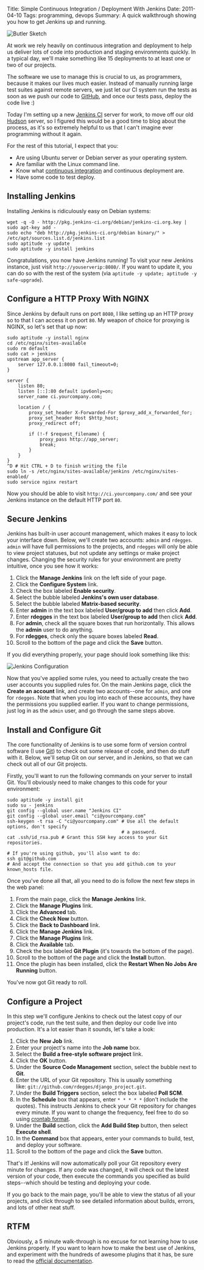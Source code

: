 Title: Simple Continuous Integration / Deployment With Jenkins
Date: 2011-04-10
Tags: programming, devops
Summary:
    A quick walkthrough showing you how to get Jenkins up and running.


![Butler Sketch][]


At work we rely heavily on continuous integration and deployment to help us
deliver lots of code into production and staging environments quickly.  In a
typical day, we'll make something like 15 deployments to at least one or two of
our projects.

The software we use to manage this is crucial to us, as programmers, because it
makes our lives much easier.  Instead of manually running large test suites
against remote servers, we just let our CI system run the tests as soon as we
push our code to [GitHub][], and once our tests pass, deploy the code live :)

Today I'm setting up a new [Jenkins CI][] server for work, to move off our old
[Hudson][] server, so I figured this would be a good time to blog about the
process, as it's so extremely helpful to us that I can't imagine ever
programming without it again.

For the rest of this tutorial, I expect that you:

-   Are using Ubuntu server or Debian server as your operating system.
-   Are familiar with the Linux command line.
-   Know what [continuous integration][] and continuous deployment are.
-   Have some code to test deploy.


## Installing Jenkins

Installing Jenkins is ridiculously easy on Debian systems:

```console
wget -q -O - http://pkg.jenkins-ci.org/debian/jenkins-ci.org.key | sudo apt-key add -
sudo echo "deb http://pkg.jenkins-ci.org/debian binary/" > /etc/apt/sources.list.d/jenkins.list
sudo aptitude -y update
sudo aptitude -y install jenkins
```

Congratulations, you now have Jenkins running!  To visit your new Jenkins
instance, just visit `http://youserverip:8080/`.  If you want to update it, you
can do so with the rest of the system (via
`aptitude -y update; aptitude -y safe-upgrade`).


## Configure a HTTP Proxy With NGINX

Since Jenkins by default runs on port `8080`, I like setting up an HTTP proxy
so to that I can access it on port `80`.  My weapon of choice for proxying is
NGINX, so let's set that up now:

```console
sudo aptitude -y install nginx
cd /etc/nginx/sites-available
sudo rm default
sudo cat > jenkins
upstream app_server {
    server 127.0.0.1:8080 fail_timeout=0;
}

server {
    listen 80;
    listen [::]:80 default ipv6only=on;
    server_name ci.yourcompany.com;

    location / {
        proxy_set_header X-Forwarded-For $proxy_add_x_forwarded_for;
        proxy_set_header Host $http_host;
        proxy_redirect off;

        if (!-f $request_filename) {
            proxy_pass http://app_server;
            break;
        }
    }
}
^D # Hit CTRL + D to finish writing the file
sudo ln -s /etc/nginx/sites-available/jenkins /etc/nginx/sites-enabled/
sudo service nginx restart
```

Now you should be able to visit `http://ci.yourcompany.com/` and see your
Jenkins instance on the default HTTP port `80`.


## Secure Jenkins

Jenkins has built-in user account management, which makes it easy to lock your
interface down.  Below, we'll create two accounts: `admin` and `rdegges`.
`admin` will have full permissions to the projects, and `rdegges` will only be
able to view project statuses, but not update any settings or make project
changes.  Changing the security rules for your environment are pretty
intuitive, once you see how it works:

1.  Click the **Manage Jenkins** link on the left side of your page.
2.  Click the **Configure System** link.
3.  Check the box labeled **Enable security**.
4.  Select the bubble labeled **Jenkins's own user database**.
5.  Select the bubble labeled **Matrix-based security**.
6.  Enter **admin** in the text box labeled **User/group to add** then click
    **Add**.
7.  Enter **rdegges** in the text box labeled **User/group to add** then
    click **Add**.
8.  For **admin**, check all the square boxes that run horizontally.  This
    allows the **admin** user to do anything.
9.  For **rdegges**, check only the square boxes labeled **Read**.
10. Scroll to the bottom of the page and click the **Save** button.

If you did everything properly, your page should look something like this:

![Jenkins Configuration][]

Now that you've applied some rules, you need to actually create the two user
accounts you supplied rules for.  On the main Jenkins page, click the **Create
an account** link, and create two accounts--one for `admin`, and one for
`rdegges`.  Note that when you log into each of these accounts, they have the
permissions you supplied earlier.  If you want to change permissions, just log
in as the `admin` user, and go through the same steps above.


## Install and Configure Git

The core functionality of Jenkins is to use some form of version control
software (I use [Git][]) to check out some release of code, and then do stuff
with it.  Below, we'll setup Git on our server, and in Jenkins, so that we can
check out all of our Git projects.

Firstly, you'll want to run the following commands on your server to install
Git.  You'll obviously need to make changes to this code for your environment:

```console
sudo aptitude -y install git
sudo su - jenkins
git config --global user.name "Jenkins CI"
git config --global user.email "ci@yourcompany.com"
ssh-keygen -t rsa -C "ci@yourcompany.com" # Use all the default options, don't specify
                                          # a password.
cat .ssh/id_rsa.pub # Grant this SSH key access to your Git repositories.

# If you're using github, you'll also want to do:
ssh git@github.com
# And accept the connection so that you add github.com to your known_hosts file.
```

Once you've done all that, all you need to do is follow the next few steps in
the web panel:

1.  From the main page, click the **Manage Jenkins** link.
2.  Click the **Manage Plugins** link.
3.  Click the **Advanced** tab.
4.  Click the **Check Now** button.
5.  Click the **Back to Dashboard** link.
6.  Click the **Manage Jenkins** link.
7.  Click the **Manage Plugins** link.
8.  Click the **Available** tab.
9.  Check the box labeled **Git Plugin** (it's towards the bottom of the
    page).
10. Scroll to the bottom of the page and click the **Install** button.
11. Once the plugin has been installed, click the **Restart When No Jobs Are
    Running** button.

You've now got Git ready to roll.


## Configure a Project

In this step we'll configure Jenkins to check out the latest copy of our
project's code, run the test suite, and then deploy our code live into
production.  It's a lot easier than it sounds, let's take a look:

1.  Click the **New Job** link.
2.  Enter your project's name into the **Job name** box.
3.  Select the **Build a free-style software project** link.
4.  Click the **OK** button.
5.  Under the **Source Code Management** section, select the bubble next to
    **Git**.
6.  Enter the URL of your Git repository. This is usually something
    like: `git://github.com/rdegges/django_project.git`.
7.  Under the **Build Triggers** section, select the box labeled **Poll SCM**.
8.  In the **Schedule** box that appears, enter `* * * * *` (don't
    include the quotes).  This instructs Jenkins to check your Git repository
    for changes every minute.  If you want to change the frequency, feel free
    to do so using [crontab format][].
9.  Under the **Build** section, click the **Add Build Step** button, then
    select **Execute shell**.
10. In the **Command** box that appears, enter your commands to build, test,
    and deploy your software.
11. Scroll to the bottom of the page and click the **Save** button.

That's it!  Jenkins will now automatically poll your Git repository every
minute for changes.  If any code was changed, it will check out the latest
version of your code, then execute the commands you specified as build
steps--which should be testing and deploying your code.

If you go back to the main page, you'll be able to view the status of all your
projects, and click through to see detailed information about builds, errors,
and lots of other neat stuff.


## RTFM

Obviously, a 5 minute walk-through is no excuse for not learning how to use
Jenkins properly.  If you want to learn how to make the best use of Jenkins,
and experiment with the hundreds of awesome plugins that it has, be sure to
read the [official documentation][].


  [Butler Sketch]: {filename}/images/2011/butler-sketch.png "Butler Sketch"
  [GitHub]: https://github.com/ "GitHub"
  [Jenkins CI]: http://jenkins-ci.org/ "Jenkins CI"
  [Hudson]: http://hudson-ci.org/ "Hudson CI"
  [continuous integration]: http://en.wikipedia.org/wiki/Continuous_integration "Continuous Integration Wiki Page"
  [Jenkins Configuration]: {filename}/images/2011/jenkins-configuration.png "Jenkins Configuration"
  [Git]: http://git-scm.com/ "Git"
  [crontab format]: http://adminschoice.com/crontab-quick-reference "crontab reference"
  [official documentation]: http://jenkins-ci.org/ "Jenkins Documentation"
